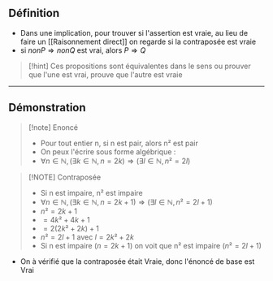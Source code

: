 ## Définition
- Dans une implication, pour trouver si l'assertion est vraie, au lieu de faire un [[Raisonnement direct]] on regarde si la contraposée est vraie
- si $non P \Rightarrow non Q$ est vrai, alors $P \Rightarrow Q$

> [!hint] Ces propositions sont équivalentes dans le sens ou prouver que l'une est vrai, prouve que l'autre est vraie

___
## Démonstration

> [!note] Enoncé
> - Pour tout entier n, si n est pair, alors n² est pair
>- On peux l'écrire sous forme algébrique :
>- $\forall n \in \mathbb{N}, (\exists k \in \mathbb{N}, n=2k) \Rightarrow (\exists l \in \mathbb{N}, n²=2l)$

> [!NOTE] Contraposée
>- Si n est impaire, n² est impaire
>- $\forall n \in \mathbb{N}, (\exists k \in \mathbb{N}, n=2k+1) \Rightarrow (\exists l \in \mathbb{N}, n²=2l+1)$ 
>- $n² = 2k+1$
>- $=4k²+4k+1$
>- $=2(2k²+2k) + 1$
>- $n² = 2l + 1$ avec $l = 2k²+2k$
>- Si n est impaire $(n=2k+1)$ on voit que n² est impaire $(n²=2l+1)$

- On à vérifié que la contraposée était Vraie, donc l'énoncé de base est Vrai